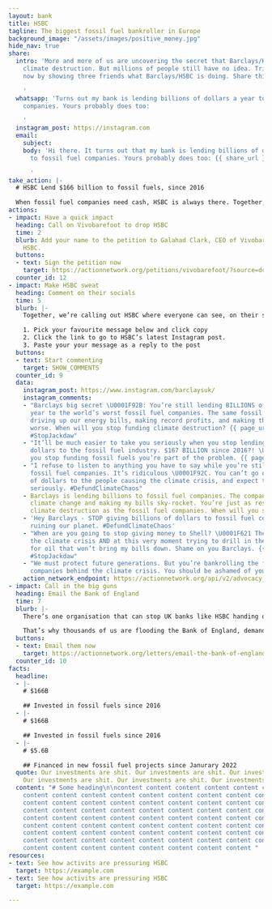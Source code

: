 ```yaml
---
layout: bank
title: HSBC
tagline: The biggest fossil fuel bankroller in Europe
background_image: "/assets/images/positive_money.jpg"
hide_nav: true
share:
  intro: 'More and more of us are uncovering the secret that Barclays/HSBC is bankrolling
    climate destruction. But millions of people still have no idea. Triple your impact
    now by showing three friends what Barclays/HSBC is doing. Share this page now:

    '
  whatsapp: 'Turns out my bank is lending billions of dollars a year to fossil fuel
    companies. Yours probably does too:

    '
  instagram_post: https://instagram.com
  email:
    subject: 
    body: 'Hi there. It turns out that my bank is lending billions of dollars a year
      to fossil fuel companies. Yours probably does too: {{ share_url }}

      '
take_action: |-
  # HSBC Lend $166 billion to fossil fuels, since 2016

  When fossil fuel companies need cash, HSBC is always there. Together, we're demanding that HSBC stops bankrolling climate destruction.
actions:
- impact: Have a quick impact
  heading: Call on Vivobarefoot to drop HSBC
  time: 2
  blurb: Add your name to the petition to Galahad Clark, CEO of Vivobarefoot to drop
    HSBC.
  buttons:
  - text: Sign the petition now
    target: https://actionnetwork.org/petitions/vivobarefoot/?source=dccuk_website&
  counter_id: 12
- impact: Make HSBC sweat
  heading: Comment on their socials
  time: 5
  blurb: |-
    Together, we’re calling out HSBC where everyone can see, on their social media.

    1. Pick your favourite message below and click copy
    2. Click the link to go to HSBC’s latest Instagram post.
    3. Paste your your message as a reply to the post
  buttons:
  - text: Start commenting
    target: SHOW_COMMENTS
  counter_id: 9
  data:
    instagram_post: https://www.instagram.com/barclaysuk/
    instagram_comments:
    - "Barclays big secret \U0001F92B: You’re still lending BILLIONS of dollars a
      year to the world’s worst fossil fuel companies. The same fossil fuel companies
      driving up our energy bills, making record profits, and making the climate crisis
      worse. When will you stop funding climate destruction? {{ page_url }} #DefundClimateChaos
      #StopJackdaw"
    - "It’ll be much easier to take you seriously when you stop lending billions of
      dollars to the fossil fuel industry. $167 BILLION since 2016?! \U0001F621 Until
      you stop funding fossil fuels you’re part of the problem. {{ page_url }} #DefundClimateChaos"
    - "I refuse to listen to anything you have to say while you’re still bankrolling
      fossil fuel companies. It’s ridiculous \U0001F92C. You can’t go on lending billions
      of dollars to the people causing the climate crisis, and expect to be taken
      seriously. #DefundClimateChaos"
    - Barclays is lending billions to fossil fuel companies. The companies causing
      climate change and making my bills sky-rocket. You’re just as responsible for
      climate destruction as the fossil fuel companies. When will you stop?
    - 'Hey Barclays - STOP giving billions of dollars to fossil fuel companies. You’re
      ruining our planet. #DefundClimateChaos'
    - "When are you going to stop giving money to Shell? \U0001F621 They’re causing
      the climate crisis AND at this very moment trying to drill in the North Sea
      for oil that won’t bring my bills down. Shame on you Barclays. {{ page_url }}
      #StopJackdaw"
    - "We must protect future generations. But you’re bankrolling the fossil fuel
      companies behind the climate crisis. You should be ashamed of yourself \U0001F6A8"
    action_network_endpoint: https://actionnetwork.org/api/v2/advocacy_campaigns/098a8d42-ea6b-4331-b767-5d0d1e6c6183/outreaches
- impact: Call in the big guns
  heading: Email the Bank of England
  time: 7
  blurb: |-
    There’s one organisation that can stop UK banks like HSBC handing over cash to fossil fuel companies - the Bank of England. They’re already thinking about acting, but the banks are desperately trying to stop them changing the rules.

    That’s why thousands of us are flooding the Bank of England, demanding that they take a stand, and stop banks funding fossil fuels. Send an email/tweet to the Bank of England now. There’s example text waiting for you if you’re not sure what to say:
  buttons:
  - text: Email them now
    target: https://actionnetwork.org/letters/email-the-bank-of-england?source=dccuk_website
  counter_id: 10
facts:
  headline:
  - |-
    # $166B

    ## Invested in fossil fuels since 2016
  - |-
    # $166B

    ## Invested in fossil fuels since 2016
  - |-
    # $5.6B

    ## Financed in new fossil fuel projects since Janurary 2022
  quote: Our investments are shit. Our investments are shit. Our investments are shit.
    Our investments are shit. Our investments are shit. Our investments are shit.
  content: "# Some heading\n\ncontent content content content content content content
    content content content content content content content content content content
    content content content content content content content content content content
    content content content content content content content content content content
    content content content content content content content content content content
    content content content content content content content content content content
    content content content content content content content content content content
    content content content content content content content content content content
    content content content content content content content content "
resources:
- text: See how activits are pressuring HSBC
  target: https://example.com
- text: See how activits are pressuring HSBC
  target: https://example.com

---
```

